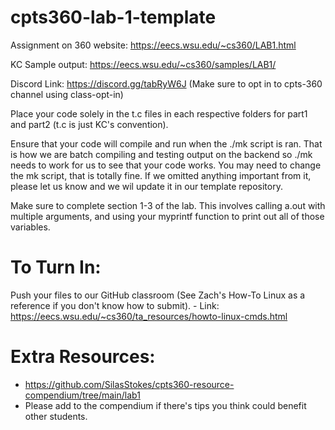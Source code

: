 # cpts360-lab-1-template

Assignment on 360 website: https://eecs.wsu.edu/~cs360/LAB1.html

KC Sample output: https://eecs.wsu.edu/~cs360/samples/LAB1/

Discord Link: https://discord.gg/tabRyW6J (Make sure to opt in to cpts-360 channel using class-opt-in)

Place your code solely in the t.c files in each respective folders for part1 and part2 (t.c is just KC's convention). 

Ensure that your code will compile and run when the ./mk script is ran. That is how we are batch compiling and testing output on the backend so ./mk needs to work for us to see that your code works. You may need to change the mk script, that is totally fine. If we omitted anything important from it, please let us know and we wil update it in our template repository. 

Make sure to complete section 1-3 of the lab. This involves calling a.out with multiple arguments, and using your myprintf function to print out all of those variables.

# To Turn In:
Push your files to our GitHub classroom (See Zach's How-To Linux as a reference if you don't know how to submit). 
    - Link: https://eecs.wsu.edu/~cs360/ta_resources/howto-linux-cmds.html


# Extra Resources:
- https://github.com/SilasStokes/cpts360-resource-compendium/tree/main/lab1
- Please add to the compendium if there's tips you think could benefit other students.
